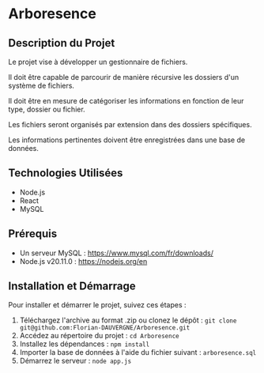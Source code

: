 # Arboresence

## Description du Projet

Le projet vise à développer un gestionnaire de fichiers.

Il doit être capable de parcourir de manière récursive les dossiers d'un système de fichiers.

Il doit être en mesure de catégoriser les informations en fonction de leur type, dossier ou fichier. 

Les fichiers seront organisés par extension dans des dossiers spécifiques.

Les informations pertinentes doivent être enregistrées dans une base de données.


## Technologies Utilisées

- Node.js
- React
- MySQL


## Prérequis
- Un serveur MySQL :
https://www.mysql.com/fr/downloads/
- Node.js v20.11.0 : https://nodejs.org/en

## Installation et Démarrage

Pour installer et démarrer le projet, suivez ces étapes :

1. Téléchargez l'archive au format .zip ou clonez le dépôt : `git clone git@github.com:Florian-DAUVERGNE/Arboresence.git` 
2. Accédez au répertoire du projet : `cd Arboresence`
3. Installez les dépendances : `npm install`
4. Importer la base de données à l'aide du fichier suivant : `arboresence.sql`
4. Démarrez le serveur : `node app.js`
